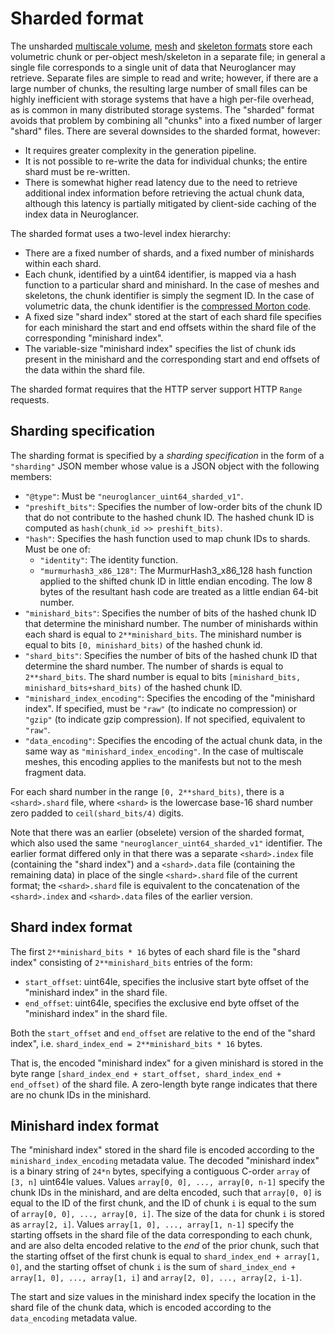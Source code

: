 # Sharded format

The unsharded [multiscale volume](./volume.md#unsharded-chunk-storage),
[mesh](./meshes.md#unsharded-storage-of-multi-resolution-mesh-manifest) and [skeleton
formats](./skeletons.md#unsharded-storage-of-encoded-skeleton-data) store each volumetric chunk or per-object
mesh/skeleton in a separate file; in general a single file corresponds to a single unit of data that
Neuroglancer may retrieve. Separate files are simple to read and write; however, if there are a
large number of chunks, the resulting large number of small files can be highly inefficient with
storage systems that have a high per-file overhead, as is common in many distributed storage
systems. The "sharded" format avoids that problem by combining all "chunks" into a fixed number of
larger "shard" files. There are several downsides to the sharded format, however:

- It requires greater complexity in the generation pipeline.
- It is not possible to re-write the data for individual chunks; the entire shard must be
  re-written.
- There is somewhat higher read latency due to the need to retrieve additional index information
  before retrieving the actual chunk data, although this latency is partially mitigated by
  client-side caching of the index data in Neuroglancer.

The sharded format uses a two-level index hierarchy:

- There are a fixed number of shards, and a fixed number of minishards within each shard.
- Each chunk, identified by a uint64 identifier, is mapped via a hash function to a particular shard
  and minishard. In the case of meshes and skeletons, the chunk identifier is simply the segment
  ID. In the case of volumetric data, the chunk identifier is the [compressed Morton
  code](./volume.md#compressed-morton-code).
- A fixed size "shard index" stored at the start of each shard file specifies for each minishard the
  start and end offsets within the shard file of the corresponding "minishard index".
- The variable-size "minishard index" specifies the list of chunk ids present in the minishard and
  the corresponding start and end offsets of the data within the shard file.

The sharded format requires that the HTTP server support HTTP `Range` requests.

## Sharding specification

The sharding format is specified by a _sharding specification_ in the form of a `"sharding"` JSON
member whose value is a JSON object with the following members:

- `"@type"`: Must be `"neuroglancer_uint64_sharded_v1"`.
- `"preshift_bits"`: Specifies the number of low-order bits of the chunk ID that do not contribute
  to the hashed chunk ID. The hashed chunk ID is computed as `hash(chunk_id >>
preshift_bits)`.
- `"hash"`: Specifies the hash function used to map chunk IDs to shards. Must be one of:
  - `"identity"`: The identity function.
  - `"murmurhash3_x86_128"`: The MurmurHash3_x86_128 hash function applied to the shifted chunk ID
    in little endian encoding. The low 8 bytes of the resultant hash code are treated as a little
    endian 64-bit number.
- `"minishard_bits"`: Specifies the number of bits of the hashed chunk ID that determine the
  minishard number. The number of minishards within each shard is equal to `2**minishard_bits`.
  The minishard number is equal to bits `[0, minishard_bits)` of the hashed chunk id.
- `"shard_bits"`: Specifies the number of bits of the hashed chunk ID that determine the shard
  number. The number of shards is equal to `2**shard_bits`. The shard number is equal to bits
  `[minishard_bits, minishard_bits+shard_bits)` of the hashed chunk ID.
- `"minishard_index_encoding"`: Specifies the encoding of the "minishard index". If specified, must
  be `"raw"` (to indicate no compression) or `"gzip"` (to indicate gzip compression). If not
  specified, equivalent to `"raw"`.
- `"data_encoding"`: Specifies the encoding of the actual chunk data, in the same way as
  `"minishard_index_encoding"`. In the case of multiscale meshes, this encoding applies to the
  manifests but not to the mesh fragment data.

For each shard number in the range `[0, 2**shard_bits)`, there is a `<shard>.shard` file, where
`<shard>` is the lowercase base-16 shard number zero padded to `ceil(shard_bits/4)` digits.

Note that there was an earlier (obselete) version of the sharded format, which also used the same
`"neuroglancer_uint64_sharded_v1"` identifier. The earlier format differed only in that there was a
separate `<shard>.index` file (containing the "shard index") and a `<shard>.data` file (containing
the remaining data) in place of the single `<shard>.shard` file of the current format; the
`<shard>.shard` file is equivalent to the concatenation of the `<shard>.index` and `<shard>.data`
files of the earlier version.

## Shard index format

The first `2**minishard_bits * 16` bytes of each shard file is the "shard index" consisting of
`2**minishard_bits` entries of the form:

- `start_offset`: uint64le, specifies the inclusive start byte offset of the "minishard index" in
  the shard file.
- `end_offset`: uint64le, specifies the exclusive end byte offset of the "minishard index" in the
  shard file.

Both the `start_offset` and `end_offset` are relative to the end of the "shard index",
i.e. `shard_index_end = 2**minishard_bits * 16` bytes.

That is, the encoded "minishard index" for a given minishard is stored in the byte range
`[shard_index_end + start_offset, shard_index_end + end_offset)` of the shard file. A zero-length
byte range indicates that there are no chunk IDs in the minishard.

## Minishard index format

The "minishard index" stored in the shard file is encoded according to the
`minishard_index_encoding` metadata value. The decoded "minishard index" is a binary string of
`24*n` bytes, specifying a contiguous C-order `array` of `[3, n]` uint64le values. Values `array[0,
0], ..., array[0, n-1]` specify the chunk IDs in the minishard, and are delta encoded, such that
`array[0, 0]` is equal to the ID of the first chunk, and the ID of chunk `i` is equal to the sum of
`array[0, 0], ..., array[0, i]`. The size of the data for chunk `i` is stored as `array[2, i]`.
Values `array[1, 0], ..., array[1, n-1]` specify the starting offsets in the shard file of the data
corresponding to each chunk, and are also delta encoded relative to the _end_ of the prior chunk,
such that the starting offset of the first chunk is equal to `shard_index_end + array[1, 0]`, and
the starting offset of chunk `i` is the sum of `shard_index_end + array[1, 0], ..., array[1, i]` and
`array[2, 0], ..., array[2, i-1]`.

The start and size values in the minishard index specify the location in the shard file of the chunk
data, which is encoded according to the `data_encoding` metadata value.

